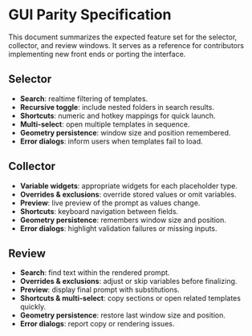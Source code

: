 # GUI Parity Specification

This document summarizes the expected feature set for the selector, collector, and review windows. It serves as a reference for contributors implementing new front ends or porting the interface.

## Selector

- **Search**: realtime filtering of templates.
- **Recursive toggle**: include nested folders in search results.
- **Shortcuts**: numeric and hotkey mappings for quick launch.
- **Multi-select**: open multiple templates in sequence.
- **Geometry persistence**: window size and position remembered.
- **Error dialogs**: inform users when templates fail to load.

## Collector

- **Variable widgets**: appropriate widgets for each placeholder type.
- **Overrides & exclusions**: override stored values or omit variables.
- **Preview**: live preview of the prompt as values change.
- **Shortcuts**: keyboard navigation between fields.
- **Geometry persistence**: remembers window size and position.
- **Error dialogs**: highlight validation failures or missing inputs.

## Review

- **Search**: find text within the rendered prompt.
- **Overrides & exclusions**: adjust or skip variables before finalizing.
- **Preview**: display final prompt with substitutions.
- **Shortcuts & multi-select**: copy sections or open related templates quickly.
- **Geometry persistence**: restore last window size and position.
- **Error dialogs**: report copy or rendering issues.


